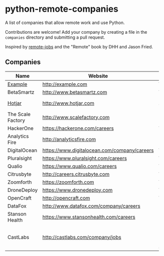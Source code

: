 # python-remote-companies

A list of companies that allow remote work and use Python.

Contributions are welcome! 
Add your company by creating a file in the `companies` directory and submitting a pull request.

Inspired by [remote-jobs](https://github.com/jessicard/remote-jobs) and the "Remote" book by DHH and Jason Fried.

## Companies

Name | Website | Region
------------ | ------- | -------
[Example](companies/example.md) | http://example.com | Worldwide
BetaSmartz | http://www.betasmartz.com | Worldwide
[Hotjar](companies/Hotjar.md) | http://www.hotjar.com | European Timezone
The Scale Factory | http://www.scalefactory.com | UK
HackerOne | https://hackerone.com/careers | Worldwide
Analytics Fire | http://analyticsfire.com | Pacific TZ
DigitalOcean | https://www.digitalocean.com/company/careers | Worldwide
Pluralsight | https://www.pluralsight.com/careers | Worldwide
Qualio | https://www.qualio.com/careers | Worldwide
Citrusbyte | http://careers.citrusbyte.com | Worldwide
Zoomforth | https://zoomforth.com | Worldwide
DroneDeploy | https://www.dronedeploy.com | Worldwide
OpenCraft | http://opencraft.com | Worldwide
DataFox | http://www.datafox.com/company/careers | US
Stanson Health | https://www.stansonhealth.com/careers | US
CastLabs | http://castlabs.com/company/jobs | Europe, USA or Southeast Asia
